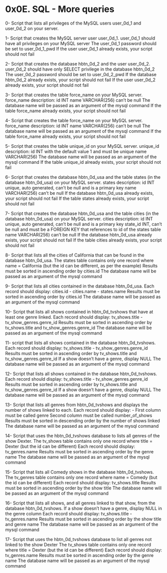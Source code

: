 # 0x0E. SQL - More queries

0- Script that lists all privileges of the MySQL users user_0d_1 and user_0d_2 on your server.

1- Script that creates the MySQL server user user_0d_1.
   user_0d_1 should have all privileges on your MySQL server
   The user_0d_1 password should be set to user_0d_1_pwd
   If the user user_0d_1 already exists, your script should not fail

2- Script that creates the database hbtn_0d_2 and the user user_0d_2.
   user_0d_2 should have only SELECT privilege in the database hbtn_0d_2
   The user_0d_2 password should be set to user_0d_2_pwd
   If the database hbtn_0d_2 already exists, your script should not fail
   If the user user_0d_2 already exists, your script should not fail

3- Script that creates the table force_name on your MySQL server.
   force_name description:
   	      id INT
	      name VARCHAR(256) can’t be null
   The database name will be passed as an argument of the mysql command
   If the table force_name already exists, your script should not fail

4- Script that creates the table force_name on your MySQL server.
   force_name description:
   	      id INT
	      name VARCHAR(256) can’t be null
   The database name will be passed as an argument of the mysql command
   If the table force_name already exists, your script should not fail

5- Script that creates the table unique_id on your MySQL server.
   unique_id description:
   	     id INT with the default value 1 and must be unique
	     name VARCHAR(256)
   The database name will be passed as an argument of the mysql command
   If the table unique_id already exists, your script should not fail

6- Script that creates the database hbtn_0d_usa and the table states (in the database hbtn_0d_usa) on your MySQL server.
   states description:
   	  id INT unique, auto generated, can’t be null and is a primary key
	  name VARCHAR(256) can’t be null
   If the database hbtn_0d_usa already exists, your script should not fail
   If the table states already exists, your script should not fail

7- Script that creates the database hbtn_0d_usa and the table cities (in the database hbtn_0d_usa) on your MySQL server.
   cities description:
   	  id INT unique, auto generated, can’t be null and is a primary key
	  state_id INT, can’t be null and must be a FOREIGN KEY that references to id of the states table
	  name VARCHAR(256) can’t be null
   If the database hbtn_0d_usa already exists, your script should not fail
   If the table cities already exists, your script should not fail

8- Script that lists all the cities of California that can be found in the database hbtn_0d_usa.
   The states table contains only one record where name = California (but the id can be different, as per the example)
   Results must be sorted in ascending order by cities.id
   The database name will be passed as an argument of the mysql command

9- Script that lists all cities contained in the database hbtn_0d_usa.
   Each record should display: cities.id - cities.name - states.name
   Results must be sorted in ascending order by cities.id
   The database name will be passed as an argument of the mysql command

10- Script that lists all shows contained in hbtn_0d_tvshows that have at least one genre linked.
    Each record should display: tv_shows.title - tv_show_genres.genre_id
    Results must be sorted in ascending order by tv_shows.title and tv_show_genres.genre_id
    The database name will be passed as an argument of the mysql command

11- script that lists all shows contained in the database hbtn_0d_tvshows.
    Each record should display: tv_shows.title - tv_show_genres.genre_id
    Results must be sorted in ascending order by tv_shows.title and tv_show_genres.genre_id
    If a show doesn’t have a genre, display NULL
    The database name will be passed as an argument of the mysql command

12- Script that lists all shows contained in the database hbtn_0d_tvshows.
    Each record should display: tv_shows.title - tv_show_genres.genre_id
    Results must be sorted in ascending order by tv_shows.title and tv_show_genres.genre_id
    If a show doesn’t have a genre, display NULL
    The database name will be passed as an argument of the mysql command

13- Script that lists all genres from hbtn_0d_tvshows and displays the number of shows linked to each.
    Each record should display: <TV Show genre> - <Number of shows linked to this genre>
    First column must be called genre
    Second column must be called number_of_shows
    Results must be sorted in descending order by the number of shows linked
    The database name will be passed as an argument of the mysql command

14- Script that uses the hbtn_0d_tvshows database to lists all genres of the show Dexter.
    The tv_shows table contains only one record where title = Dexter (but the id can be different)
    Each record should display: tv_genres.name
    Results must be sorted in ascending order by the genre name
    The database name will be passed as an argument of the mysql command

15- Script that lists all Comedy shows in the database hbtn_0d_tvshows.
    The tv_genres table contains only one record where name = Comedy (but the id can be different)
    Each record should display: tv_shows.title
    Results must be sorted in ascending order by the show title
    The database name will be passed as an argument of the mysql command

16- Script that lists all shows, and all genres linked to that show, from the database hbtn_0d_tvshows.
    If a show doesn’t have a genre, display NULL in the genre column
    Each record should display: tv_shows.title - tv_genres.name
    Results must be sorted in ascending order by the show title and genre name
    The database name will be passed as an argument of the mysql command

17- Script that uses the hbtn_0d_tvshows database to list all genres not linked to the show Dexter
    The tv_shows table contains only one record where title = Dexter (but the id can be different)
    Each record should display: tv_genres.name
    Results must be sorted in ascending order by the genre name
    The database name will be passed as an argument of the mysql command

